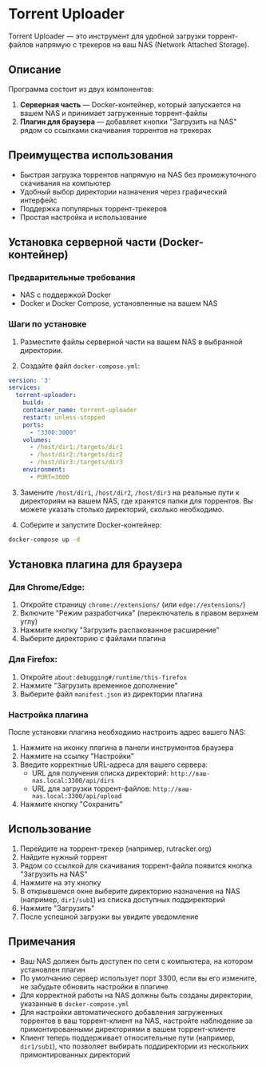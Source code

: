 # Torrent Uploader

Torrent Uploader — это инструмент для удобной загрузки торрент-файлов напрямую с трекеров на ваш NAS (Network Attached Storage).

## Описание

Программа состоит из двух компонентов:
1. **Серверная часть** — Docker-контейнер, который запускается на вашем NAS и принимает загруженные торрент-файлы
2. **Плагин для браузера** — добавляет кнопки "Загрузить на NAS" рядом со ссылками скачивания торрентов на трекерах

## Преимущества использования

- Быстрая загрузка торрентов напрямую на NAS без промежуточного скачивания на компьютер
- Удобный выбор директории назначения через графический интерфейс
- Поддержка популярных торрент-трекеров
- Простая настройка и использование

## Установка серверной части (Docker-контейнер)

### Предварительные требования
- NAS с поддержкой Docker
- Docker и Docker Compose, установленные на вашем NAS

### Шаги по установке

1. Разместите файлы серверной части на вашем NAS в выбранной директории.

2. Создайте файл `docker-compose.yml`:

```yaml
version: '3'
services:
  torrent-uploader:
    build: .
    container_name: torrent-uploader
    restart: unless-stopped
    ports:
      - "3300:3000"
    volumes:
      - /host/dir1:/targets/dir1
      - /host/dir2:/targets/dir2
      - /host/dir3:/targets/dir3
    environment:
      - PORT=3000
```

3. Замените `/host/dir1`, `/host/dir2`, `/host/dir3` на реальные пути к директориям на вашем NAS, где хранятся папки для торрентов. Вы можете указать столько директорий, сколько необходимо.

4. Соберите и запустите Docker-контейнер:

```bash
docker-compose up -d
```

## Установка плагина для браузера

### Для Chrome/Edge:

1. Откройте страницу `chrome://extensions/` (или `edge://extensions/`)
2. Включите "Режим разработчика" (переключатель в правом верхнем углу)
3. Нажмите кнопку "Загрузить распакованное расширение"
4. Выберите директорию с файлами плагина

### Для Firefox:

1. Откройте `about:debugging#/runtime/this-firefox`
2. Нажмите "Загрузить временное дополнение"
3. Выберите файл `manifest.json` из директории плагина

### Настройка плагина

После установки плагина необходимо настроить адрес вашего NAS:

1. Нажмите на иконку плагина в панели инструментов браузера
2. Нажмите на ссылку "Настройки"
3. Введите корректные URL-адреса для вашего сервера:
   - URL для получения списка директорий: `http://ваш-nas.local:3300/api/dirs`
   - URL для загрузки торрент-файлов: `http://ваш-nas.local:3300/api/upload`
4. Нажмите кнопку "Сохранить"

## Использование

1. Перейдите на торрент-трекер (например, rutracker.org)
2. Найдите нужный торрент
3. Рядом со ссылкой для скачивания торрент-файла появится кнопка "Загрузить на NAS"
4. Нажмите на эту кнопку
5. В открывшемся окне выберите директорию назначения на NAS (например, `dir1/sub1`) из списка доступных поддиректорий
6. Нажмите "Загрузить"
7. После успешной загрузки вы увидите уведомление

## Примечания

- Ваш NAS должен быть доступен по сети с компьютера, на котором установлен плагин
- По умолчанию сервер использует порт 3300, если вы его измените, не забудьте обновить настройки в плагине
- Для корректной работы на NAS должны быть созданы директории, указанные в `docker-compose.yml`
- Для настройки автоматического добавления загруженных торрентов в ваш торрент-клиент на NAS, настройте наблюдение за примонтированными директориями в вашем торрент-клиенте
- Клиент теперь поддерживает относительные пути (например, `dir1/sub1`), что позволяет выбирать поддиректории из нескольких примонтированных директорий